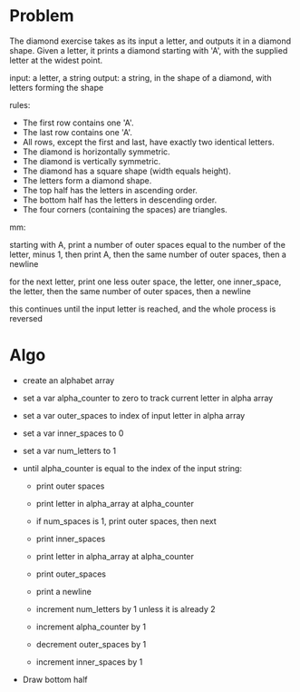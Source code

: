 
# Problem

The diamond exercise takes as its input a letter, and outputs it in a diamond
shape. Given a letter, it prints a diamond starting with 'A', with the supplied
letter at the widest point.

input: a letter, a string
output: a string, in the shape of a diamond, with letters forming the shape

rules:

- The first row contains one 'A'.
- The last row contains one 'A'.
- All rows, except the first and last, have exactly two identical letters.
- The diamond is horizontally symmetric.
- The diamond is vertically symmetric.
- The diamond has a square shape (width equals height).
- The letters form a diamond shape.
- The top half has the letters in ascending order.
- The bottom half has the letters in descending order.
- The four corners (containing the spaces) are triangles.

mm:

starting with A, print a number of outer spaces equal to the number of the letter,
minus 1, then print A, then the same number of outer spaces, then a newline

for the next letter, print one less outer space, the letter, one inner_space, the
letter, then the same number of outer spaces, then a newline

this continues until the input letter is reached, and the whole process is
reversed

# Algo

- create an alphabet array
- set a var alpha_counter to zero to track current letter in alpha array
- set a var outer_spaces to index of input letter in alpha array
- set a var inner_spaces to 0
- set a var num_letters to 1

- until alpha_counter is equal to the index of the input string:
  - print outer spaces
  - print letter in alpha_array at alpha_counter
  - if num_spaces is 1, print outer spaces, then next
  - print inner_spaces
  - print letter in alpha_array at alpha_counter
  - print outer_spaces
  - print a newline

  - increment num_letters by 1 unless it is already 2
  - increment alpha_counter by 1
  - decrement outer_spaces by 1
  - increment inner_spaces by 1

- Draw bottom half

